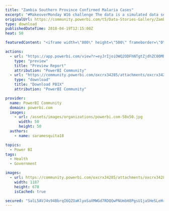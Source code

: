 ```yaml
---
title: "Zambia Southern Province Confirmed Malaria Cases"
excerpt: "#MakeoverMonday W16 challenge The data is a simulated data set based on actual malaria case counts detected by Zambian Ministry of Health staff who"
originalUrl: https://community.powerbi.com/t5/Data-Stories-Gallery/Zambia-Southern-Province-Confirmed-Malaria-Cases/m-p/400456
type: download
publishedDateTime: 2018-04-19T12:15:00Z
heat: 50

featuredContent: "<iframe width=\"800\" height=\"500\" frameborder=\"0\" src=\"https://app.powerbi.com/view?r=eyJrIjoiOWQ2ODFhNTgtZjdhZC00MDU3LTk5MjMtYzJiNWY5NzZiN2MwIiwidCI6IjE4NmE2ZTlkLTU0MjMtNGE3My1hNTUyLTRhZjY1N2VmNjZhNSIsImMiOjN9\"></iframe>"

actions:
  - url: "https://app.powerbi.com/view?r=eyJrIjoiOWQ2ODFhNTgtZjdhZC00MDU3LTk5MjMtYzJiNWY5NzZiN2MwIiwidCI6IjE4NmE2ZTlkLTU0MjMtNGE3My1hNTUyLTRhZjY1N2VmNjZhNSIsImMiOjN9"
    type: "preview"
    title: "Preview Report"
    attribution: "PowerBI Community"
  - url: "https://community.powerbi.com/oxcrx34285/attachments/oxcrx34285/DataStoriesGallery/1802/2/No%20More%20Malaria.pbix"
    type: "download"
    title: "Download PBIX"
    attribution: "PowerBI Community"

provider:
  name: PowerBI Community
  domain: powerbi.com
  images:
    - url: /assets/images/organizations/powerbi.com-50x50.jpg
      width: 50
      height: 50
  authors:
    - name: saramesquita18

topics:
  - Power BI
tags:
  - Health
  - Government

images:
  - url: https://community.powerbi.com/oxcrx34285/attachments/oxcrx34285/DataStoriesGallery/1802/1/NoMoreMalaria.png
    width: 1187
    height: 678
    isCached: true

secured: "SalL5AVJ4s94BbrqI6QZOaKlyoSaXMWGd7RDQQwPNUmbH8PgsU1jaSHeSLeHr2+m15LzTcocdVgy2aBRmwyze1oASrBQf0m+AInt+6i1sAuxg6GtmVayEsqwLmO9tkZ+ZMCjXy2yXlTi909/OWKSo/hoAejsmIEb5Wdg5sBUVhkfXSdWefs/mjEiAa2SdckXdn62U2eW083Dfpt1qHMkgAtMWqtN7pignqdeqMUihY/d93zOOeAJGyZoAfgNs4VV8citq0+ALmJbFOGMpjKM22LyD21etshm9lGhDv55eRlX1QkNWDpqK8XwpYtGFUKLEcj2ASCAWMDeI9/+AkbSYTC00JV89CTY6p1Jh8px6NVsgUR+kAMV3rFDXeq6BZW2HmiCd8EYm21+dWt9Mwg9AA==;aCi3Xpxzuf704xf7pmHu+g=="
---
```


